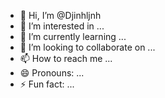 - 👋 Hi, I’m @Djinhljnh
- 👀 I’m interested in ...
- 🌱 I’m currently learning ...
- 💞️ I’m looking to collaborate on ...
- 📫 How to reach me ...
- 😄 Pronouns: ...
- ⚡ Fun fact: ...

<!---
Djinhljnh/Djinhljnh is a ✨ special ✨ repository because its `README.md` (this file) appears on your GitHub profile.
You can click the Preview link to take a look at your changes.
--->
